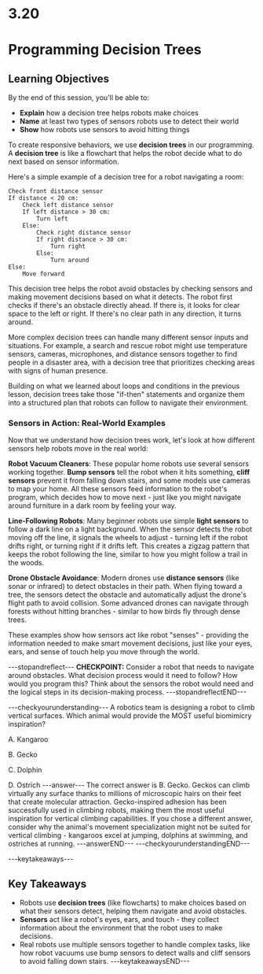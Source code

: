 # 3.20
# **Programming Decision Trees**

## Learning Objectives

By the end of this session, you'll be able to:
- **Explain** how a decision tree helps robots make choices
- **Name** at least two types of sensors robots use to detect their world
- **Show** how robots use sensors to avoid hitting things

To create responsive behaviors, we use **decision trees** in our programming. A **decision tree** is like a flowchart that helps the robot decide what to do next based on sensor information.

Here's a simple example of a decision tree for a robot navigating a room:

```
Check front distance sensor
If distance < 20 cm:
    Check left distance sensor
    If left distance > 30 cm:
        Turn left
    Else:
        Check right distance sensor
        If right distance > 30 cm:
            Turn right
        Else:
            Turn around
Else:
    Move forward
```

This decision tree helps the robot avoid obstacles by checking sensors and making movement decisions based on what it detects. The robot first checks if there's an obstacle directly ahead. If there is, it looks for clear space to the left or right. If there's no clear path in any direction, it turns around.

More complex decision trees can handle many different sensor inputs and situations. For example, a search and rescue robot might use temperature sensors, cameras, microphones, and distance sensors together to find people in a disaster area, with a decision tree that prioritizes checking areas with signs of human presence.

Building on what we learned about loops and conditions in the previous lesson, decision trees take those "if-then" statements and organize them into a structured plan that robots can follow to navigate their environment.

### **Sensors in Action: Real-World Examples**

Now that we understand how decision trees work, let's look at how different sensors help robots move in the real world:

**Robot Vacuum Cleaners**: These popular home robots use several sensors working together. **Bump sensors** tell the robot when it hits something, **cliff sensors** prevent it from falling down stairs, and some models use cameras to map your home. All these sensors feed information to the robot's program, which decides how to move next - just like you might navigate around furniture in a dark room by feeling your way.

**Line-Following Robots**: Many beginner robots use simple **light sensors** to follow a dark line on a light background. When the sensor detects the robot moving off the line, it signals the wheels to adjust - turning left if the robot drifts right, or turning right if it drifts left. This creates a zigzag pattern that keeps the robot following the line, similar to how you might follow a trail in the woods.

**Drone Obstacle Avoidance**: Modern drones use **distance sensors** (like sonar or infrared) to detect obstacles in their path. When flying toward a tree, the sensors detect the obstacle and automatically adjust the drone's flight path to avoid collision. Some advanced drones can navigate through forests without hitting branches - similar to how birds fly through dense trees.

These examples show how sensors act like robot "senses" - providing the information needed to make smart movement decisions, just like your eyes, ears, and sense of touch help you move through the world.

---stopandreflect---
**CHECKPOINT:** Consider a robot that needs to navigate around obstacles. What decision process would it need to follow? How would you program this? Think about the sensors the robot would need and the logical steps in its decision-making process.
---stopandreflectEND---

---checkyourunderstanding---
A robotics team is designing a robot to climb vertical surfaces. Which animal would provide the MOST useful biomimicry inspiration?

A. Kangaroo

B. Gecko

C. Dolphin

D. Ostrich
---answer---
The correct answer is B. Gecko. Geckos can climb virtually any surface thanks to millions of microscopic hairs on their feet that create molecular attraction. Gecko-inspired adhesion has been successfully used in climbing robots, making them the most useful inspiration for vertical climbing capabilities. If you chose a different answer, consider why the animal's movement specialization might not be suited for vertical climbing - kangaroos excel at jumping, dolphins at swimming, and ostriches at running.
---answerEND---
---checkyourunderstandingEND---

---keytakeaways---
## Key Takeaways
- Robots use **decision trees** (like flowcharts) to make choices based on what their sensors detect, helping them navigate and avoid obstacles.
- **Sensors** act like a robot's eyes, ears, and touch - they collect information about the environment that the robot uses to make decisions.
- Real robots use multiple sensors together to handle complex tasks, like how robot vacuums use bump sensors to detect walls and cliff sensors to avoid falling down stairs.
---keytakeawaysEND---